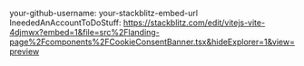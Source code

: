 your-github-username: your-stackblitz-embed-url
IneededAnAccountToDoStuff: https://stackblitz.com/edit/vitejs-vite-4djmwx?embed=1&file=src%2Flanding-page%2Fcomponents%2FCookieConsentBanner.tsx&hideExplorer=1&view=preview
